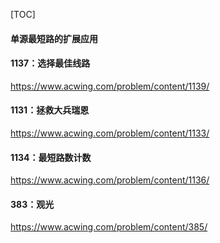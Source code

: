 

[TOC]

#### 单源最短路的扩展应用

#### 1137：选择最佳线路

https://www.acwing.com/problem/content/1139/







#### 1131：拯救大兵瑞恩

https://www.acwing.com/problem/content/1133/









#### 1134：最短路数计数

https://www.acwing.com/problem/content/1136/











#### 383：观光

https://www.acwing.com/problem/content/385/









































